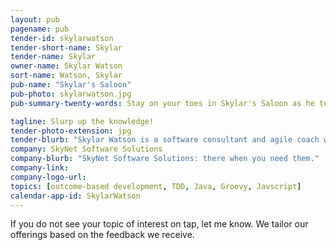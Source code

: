 ```yaml
---
layout: pub
pagename: pub
tender-id: skylarwatson
tender-short-name: Skylar
tender-name: Skylar
owner-name: Skylar Watson
sort-name: Watson, Skylar
pub-name: "Skylar's Saloon"
pub-photo: skylarwatson.jpg
pub-summary-twenty-words: Stay on your toes in Skylar's Saloon as he teaches you core dev and outcome-based stuffs.

tagline: Slurp up the knowledge!
tender-photo-extension: jpg
tender-blurb: "Skylar Watson is a software consultant and agile coach who implements high-value software to satisfy customer's needs. Skylar works with companies both domestically and internationally, assisting in adopting agile software practices. As a coach, Skylar works with both leadership and developers to assure the organization that their business outcomes are driving the transformation."
company: SkyNet Software Solutions
company-blurb: "SkyNet Software Solutions: there when you need them."
company-link: 
company-logo-url: 
topics: [outcome-based development, TDD, Java, Groovy, Javscript]
calendar-app-id: SkylarWatson
---
```


If you do not see your topic of interest on tap, let me know. We tailor our offerings based on the feedback we receive.


